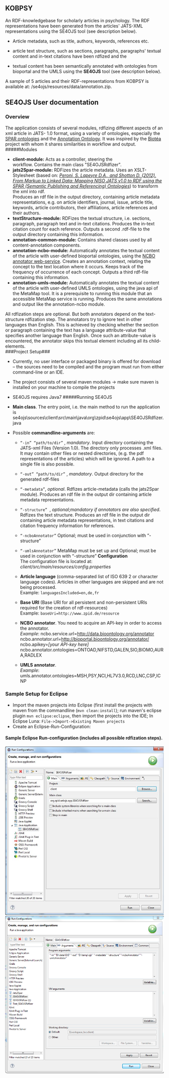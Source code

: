 ## KOBPSY ##
An RDF-knowledgebase for scholarly articles in psychology. The RDF representations have been generated from the articles' JATS-XML representations using the SE4OJS tool (see description below). </br>

- Article metadata, such as title, authors, keywords, references etc.

- article text structure, such as sections, paragraphs, paragraphs' textual content and in-text citations have been rdfized and the
- textual content has been semantically annotated with ontologies from bioportal and the UMLS using the **SE4OJS** tool (see description below). 

A sample of 5 articles and their RDF-representations from KOBPSY is available at: /se4ojs/resources/data/annotation.zip.

## SE4OJS User documentation ##
### Overview
The application consists of several modules, rdfizing different aspects of an xml article in JATS- 1.0 format, using a variety of ontologies, especially the [SPAR ontologies](http://sempublishing.sourceforge.net/ "SPAR ontologies") and the [Annotation Ontology](https://code.google.com/p/annotation-ontology/ "Annotation Ontology"). It was inspired by the [Biotéa](http://www.jbiomedsem.com/content/4/S1/S5) project with whom it shares similarities in workflow and output.
#####Modules
-	**client-module:** Acts as a controller, steering the  
workflow. Contains the main class "SE4OJSRdfizer".
- **jats2Spar-module:** RDFizes the article  metadata. Uses an XSLT-Stylesheet (based on: [*Peroni, S. Lapeyre D.A., and Shotton D. (2012). From Markup to Linked Data: Mapping NISO JATS v1.0 to RDF using the SPAR (Semantic Publishing and Referencing) Ontologies*](http://www.ncbi.nlm.nih.gov/books/NBK100491/)) to transform the xml into rdf.
 </br> Produces an rdf file in the output directory, containing article metadata representations, e.g. on article identifiers, journal, issue, article title, keywords, article contributors, their affiliations, article references and their authors.
- **textStructure-module:** RDFizes the textual structure, i.e. sections, paragraph, paragraph text and in-text citations. Produces the in-text citation count for each reference. Outputs a second .rdf-file to the output directory containing this information.
- **annotation-common-module:** Contains shared classes used by all content-annotation components.
- **annotation-ncbo-module:** Automatically annotates the textual content of the article with user-defined bioportal ontologies, using the [NCBO annotator web-service](http://data.bioontology.org/documentation#nav_annotator). Creates an annotation context, relating the concept to the text location where it occurs. Keeps track of the frequency of occurrence of each concept. Outputs a third rdf-file containing this information.
- **annotation-umls-module:** Automatically annotates the textual content of the article with user-defined UMLS ontologies, using the java api of the MetaMap tool. It is a prerequisite to running this module that an accessible MetaMap service is running. Produces the same annotations and output like the annotation-ncbo module.

All rdfization steps are optional. But both annotators depend on the text-structure rdfization step.
The annotators try to ignore text in other languages than English. This is achieved by checking whether the section or paragraph containing the text has a language attribute-value that specifies another language than English. Once such an attribute-value is encountered, the annotator skips this textual element including all its child-elements.   
###Project Setup###


- Currently, no user interface or packaged binary is offered for download – the sources need to be compiled and the program must run from either command-line or an IDE. 
- The project consists of several maven modules -> make sure maven is installed on your machine to compile the projects
- SE4OJS requires Java7
#####Running SE4OJS


- **Main class**. The entry point, i.e. the main method to run the application is se4ojs\sources\client\src\main\java\org\zpid\se4ojs\app\SE4OJSRdfizer.java
- Possible **commandline-arguments** are:

	-  `“-in” “path/to/dir”`	, *mandatory*. Input directory containing the JATS-xml Files (Version 1.0). The directory only processes .xml files. It may contain other files or nested directories, (e.g. the pdf representations of the articles) which will be ignored. A path to a single file is also possible.

	- `“-out” “path/to/dir”`	, *mandatory*. Output directory for the generated rdf-files

	- `“-metadata”`, *optional*. Rdfizes article-metadata (calls the jats2Spar module). Produces an rdf file in the output dir containing article metadata representations.

	- `“-structure”	`, *optional*;*mandatory if annotators are also specified*. Rdfizes the text structure. Produces an rdf file in the output dir containing article metadata representations, in text citations and citation frequency information for references.
	- `“-ncboAnnotator”`		Optional; must be used in conjunction with “-structure”
	
	- `“-umlsAnnotator”`	MetaMap must be set up and 	Optional; must be used in conjunction with “-structure”
**Configuration**
	</br> The configuration file is located at: </br>
    *client/src/main/resources/config.properties*
	- **Article language** (comma-separated list of  ISO 639 2 or character language codes). Articles in other languages are skipped and are not being processed. </br> Example: `languagesIncluded=en,de,fr`
	- **Base URI** (Base URI for all persistent and non-persistent URIs required for the creation of rdf-resources) </br>
	Example: `baseUri=http://www.zpid.de/resource`

	- **NCBO annotator**. You need to acquire an API-key in order to access the annotator. </br> *Example*:  ncbo.service.url=http://data.bioontology.org/annotator
    ncbo.annotator.url=http://bioportal.bioontology.org/annotator/
    ncbo.apikey=*[your API-key here]*
ncbo.annotator.ontologies=ONTOAD,NIFSTD,GALEN,SIO,BIOMO,AURA,RADLEX
	- **UMLS annotator**.  </br> *Example*: umls.annotator.ontologies=MSH,PSY,NCI,HL7V3.0,RCD,LNC,CSP,ICNP

### Sample Setup for Eclipse
- Import the maven projects into Eclipse (first install the projects with maven from the commandline (`mvn clean:install`); run maven's eclipse plugin  `mvn eclipse:eclipse`, then import the projects into the IDE; In Eclipse Luna: `File->Import->Existing Maven projects`
- Create an Eclipse-Run-Configuration:
#### Sample Eclipse Run-configuration (includes all possible rdfization steps).
![img1](se4ojs/resources/doc/se4ojsRunConfig1.jpg)
![img2](se4ojs/resources/doc/se4ojsRunConfig2.png)




